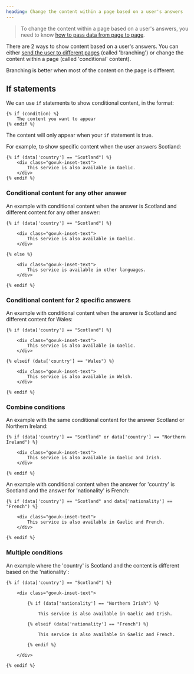 ```yaml
---
heading: Change the content within a page based on a user's answers
---
```


>To change the content within a page based on a user's answers, you need to know [how to pass data from page to page](pass-data).

There are 2 ways to show content based on a user's answers. You can either [send the user to different pages](branching-journeys) (called 'branching') or change the content within a page (called 'conditional' content).

Branching is better when most of the content on the page is different.

## If statements

We can use `if` statements to show conditional content, in the format: 
```
{% if (condition) %} 
    The content you want to appear 
{% endif %}
``` 
The content will only appear when your `if` statement is true.

For example, to show specific content when the user answers Scotland:

```
{% if (data['country'] == "Scotland") %}
    <div class="govuk-inset-text">
        This service is also available in Gaelic.
    </div>
{% endif %}
```

### Conditional content for any other answer
An example with conditional content when the answer is Scotland and different content for any other answer: 
```
{% if (data['country'] == "Scotland") %}

    <div class="govuk-inset-text">
        This service is also available in Gaelic.
    </div>

{% else %}

    <div class="govuk-inset-text">
        This service is available in other languages.
    </div>

{% endif %}
```

### Conditional content for 2 specific answers
An example with conditional content when the answer is Scotland and different content for Wales: 

```
{% if (data['country'] == "Scotland") %}

    <div class="govuk-inset-text">
        This service is also available in Gaelic.
    </div>

{% elseif (data['country'] == "Wales") %}

    <div class="govuk-inset-text">
        This service is also available in Welsh.
    </div>

{% endif %}
```

### Combine conditions
An example with the same conditional content for the answer Scotland or Northern Ireland:
```
{% if (data['country'] == "Scotland" or data['country'] == "Northern Ireland") %}
 
    <div class="govuk-inset-text">
        This service is also available in Gaelic and Irish.
    </div>

{% endif %}
```
An example with conditional content when the answer for 'country' is Scotland and the answer for 'nationality' is French:

```
{% if (data['country'] == "Scotland" and data['nationality'] == "French") %}

    <div class="govuk-inset-text">
        This service is also available in Gaelic and French.
    </div>

{% endif %}
```

### Multiple conditions
An example where the 'country' is Scotland and the content is different based on the 'nationality':
```
{% if (data['country'] == "Scotland") %}

    <div class="govuk-inset-text">

        {% if (data['nationality'] == "Northern Irish") %}

            This service is also available in Gaelic and Irish.

        {% elseif (data['nationality'] == "French") %}

            This service is also available in Gaelic and French.

        {% endif %}

    </div>

{% endif %}
```
